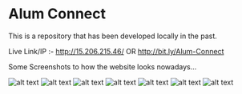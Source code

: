 # Alum Connect
This is a repository that has been developed locally in the past.

Live Link/IP :- http://15.206.215.46/ OR http://bit.ly/Alum-Connect


Some Screenshots to how the website looks nowadays...

![alt text](https://github.com/9keystrokes/Alum_Connect_NEW/blob/main/website%20screenshots/Screenshot%202025-03-11%20043945.png)
![alt text](https://github.com/9keystrokes/Alum_Connect_NEW/blob/main/website%20screenshots/Screenshot%202025-03-11%20044001.png)
![alt text](https://github.com/9keystrokes/Alum_Connect_NEW/blob/main/website%20screenshots/Screenshot%202025-03-11%20044017.png)
![alt text](https://github.com/9keystrokes/Alum_Connect_NEW/blob/main/website%20screenshots/Screenshot%202025-03-11%20044024.png)
![alt text](https://github.com/9keystrokes/Alum_Connect_NEW/blob/main/website%20screenshots/Screenshot%202025-03-11%20044031.png)
![alt text](https://github.com/9keystrokes/Alum_Connect_NEW/blob/main/website%20screenshots/Screenshot%202025-03-11%20044038.png)
![alt text](https://github.com/9keystrokes/Alum_Connect_NEW/blob/main/website%20screenshots/Screenshot%202025-03-11%20044045.png)

